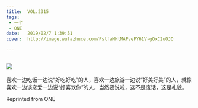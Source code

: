 ```yaml
---
title:	VOL.2315
tags:
 - 一个
 - ONE
date:	2019/02/7 1:39:51
cover:	http://image.wufazhuce.com/FstfaMHlMAPveFY61V-gQxC2uOJO

---
```

![](http://image.wufazhuce.com/FstfaMHlMAPveFY61V-gQxC2uOJO)
---

喜欢一边吃饭一边说“好吃好吃”的人，喜欢一边旅游一边说“好美好美”的人，就像喜欢一边谈恋爱一边说“好喜欢你”的人，当然要说啦，这不是废话，这是礼貌。 ​​​​
 
Reprinted from ONE
